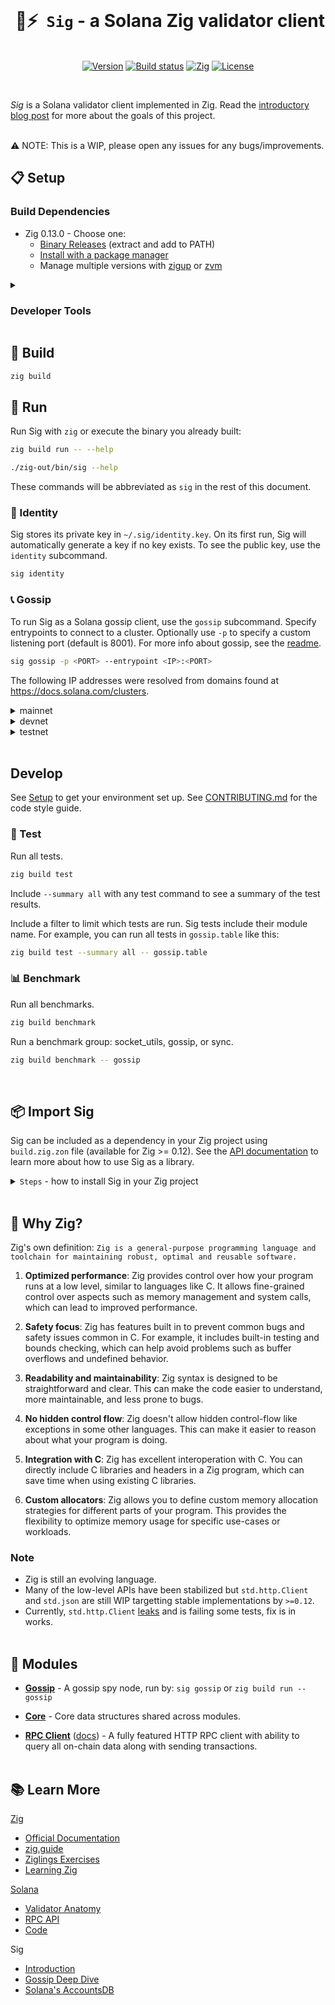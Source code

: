 <br/>

<p align="center">
  <h1 align="center">&nbsp;🤖⚡ &nbsp;<code>Sig</code> - a Solana Zig validator client</h1>
    <br/>
<div align="center">
  <a href="https://github.com/syndica/sig/releases/latest"><img alt="Version" src="https://img.shields.io/github/v/release/syndica/sig?include_prereleases&label=version"></a>
  <a href="https://github.com/syndica/sig/actions/workflows/check.yml"><img alt="Build status" src="https://img.shields.io/github/actions/workflow/status/syndica/sig/check.yml?branch=main" /></a>
  <a href="https://ziglang.org/download"><img alt="Zig" src="https://img.shields.io/badge/zig-0.13.0-green.svg"></a>
  <a href="https://github.com/syndica/sig/blob/main/LICENSE"><img alt="License" src="https://img.shields.io/badge/license-Apache_2.0-blue.svg"></a>
  </div>
</p>
<br/>

_Sig_ is a Solana validator client implemented in Zig. Read the [introductory blog post](https://blog.syndica.io/introducing-sig-by-syndica-an-rps-focused-solana-validator-client-written-in-zig/) for more about the goals of this project.
<br/>
<br/>

⚠️ NOTE: This is a WIP, please open any issues for any bugs/improvements.

## 📋 Setup

### Build Dependencies

- Zig 0.13.0 - Choose one:
  - [Binary Releases](https://ziglang.org/download/) (extract and add to PATH)
  - [Install with a package manager](https://github.com/ziglang/zig/wiki/Install-Zig-from-a-Package-Manager)
  - Manage multiple versions with [zigup](https://github.com/marler8997/zigup) or [zvm](https://www.zvm.app/)

<details><summary>

### Developer Tools</summary>

These tools are optional but recommended for a smooth development process.

- [Zig Language Server (ZLS) 0.13.0](https://github.com/zigtools/zls/wiki/Installation)
- [lldb](https://lldb.llvm.org/): [Zig CLI Debugging](https://devlog.hexops.com/2022/debugging-undefined-behavior/)
- [Zig Language](https://marketplace.visualstudio.com/items?itemName=ziglang.vscode-zig) VS Code extension
- [CodeLLDB](https://marketplace.visualstudio.com/items?itemName=vadimcn.vscode-lldb) VS Code extension

#### Visual Studio Code

If you use VS Code, you should install the [Zig Language](https://marketplace.visualstudio.com/items?itemName=ziglang.vscode-zig) extension. It can use your installed versions of Zig and ZLS, or it can download and manage its own internal versions.

You can use [CodeLLDB](https://marketplace.visualstudio.com/items?itemName=vadimcn.vscode-lldb) to debug Zig code with lldb in VS Code's debugging GUI. If you'd like to automatically build the project before running the debugger, you'll need a `zig build` task.

<details><summary>tasks.json</summary>

```yaml
{ ? // See https://go.microsoft.com/fwlink/?LinkId=733558
    // for the documentation about the tasks.json format
    "version"
  : "2.0.0", "tasks": [{ "label": "zig build", "type": "shell", "command": "zig", "args": ["build", "--summary", "all"], "options": { "cwd": "${workspaceRoot}" }, "presentation": { "echo": true, "reveal": "always", "focus": false, "panel": "shared", "showReuseMessage": true, "clear": false }, "problemMatcher": [], "group": { "kind": "build", "isDefault": true } }] }
```

</details>

To run the debugger, you need a run configuration. This launch.json includes an example for debugging gossip. Customize the args as desired.

<details><summary>launch.json</summary>

```json
{
  "version": "0.2.0",
  "configurations": [
    {
      "type": "lldb",
      "request": "launch",
      "name": "Debug Gossip Mainnet",
      "program": "${workspaceFolder}/zig-out/bin/sig",
      "args": [
        "gossip",
        "--entrypoint",
        "entrypoint.mainnet-beta.solana.com:8001",
        "--entrypoint",
        "entrypoint2.mainnet-beta.solana.com:8001",
        "--entrypoint",
        "entrypoint3.mainnet-beta.solana.com:8001",
        "--entrypoint",
        "entrypoint4.mainnet-beta.solana.com:8001",
        "--entrypoint",
        "entrypoint5.mainnet-beta.solana.com:8001"
      ],
      "cwd": "${workspaceFolder}",
      "preLaunchTask": "zig build"
    }
  ]
}
```

</details>

</details>

## 🔧 Build

```bash
zig build
```

## 🚀 Run

Run Sig with `zig` or execute the binary you already built:

```bash
zig build run -- --help
```

```bash
./zig-out/bin/sig --help
```

These commands will be abbreviated as `sig` in the rest of this document.

### 👤 Identity

Sig stores its private key in `~/.sig/identity.key`. On its first run, Sig will automatically generate a key if no key exists. To see the public key, use the `identity` subcommand.

```bash
sig identity
```

### 📞 Gossip

To run Sig as a Solana gossip client, use the `gossip` subcommand. Specify entrypoints to connect to a cluster. Optionally use `-p` to specify a custom listening port (default is 8001). For more info about gossip, see the [readme](src/gossip/readme.md).

```bash
sig gossip -p <PORT> --entrypoint <IP>:<PORT>
```

The following IP addresses were resolved from domains found at https://docs.solana.com/clusters.

<details><summary>mainnet</summary>

```bash
sig gossip --entrypoint entrypoint.mainnet-beta.solana.com:8001 \
    --entrypoint entrypoint2.mainnet-beta.solana.com:8001 \
    --entrypoint entrypoint3.mainnet-beta.solana.com:8001 \
    --entrypoint entrypoint4.mainnet-beta.solana.com:8001 \
    --entrypoint entrypoint5.mainnet-beta.solana.com:8001
```

</details>

<details><summary>devnet</summary>

```bash
sig gossip --entrypoint entrypoint.devnet.solana.com:8001 \
    --entrypoint entrypoint2.devnet.solana.com:8001 \
    --entrypoint entrypoint3.devnet.solana.com:8001 \
    --entrypoint entrypoint4.devnet.solana.com:8001 \
    --entrypoint entrypoint5.devnet.solana.com:8001
```

</details>

<details><summary>testnet</summary>

```bash
sig gossip --entrypoint entrypoint.testnet.solana.com:8001 \
    --entrypoint entrypoint2.testnet.solana.com:8001 \
    --entrypoint entrypoint3.testnet.solana.com:8001
```

</details><br>

## Develop

See [Setup](#-setup) to get your environment set up. See [CONTRIBUTING.md](docs/CONTRIBUTING.md) for the code style guide.

### 🧪 Test

Run all tests.

```bash
zig build test
```

Include `--summary all` with any test command to see a summary of the test results.

Include a filter to limit which tests are run. Sig tests include their module name. For example, you can run all tests in `gossip.table` like this:

```bash
zig build test --summary all -- gossip.table
```

### 📊 Benchmark

Run all benchmarks.

```bash
zig build benchmark
```

Run a benchmark group: socket_utils, gossip, or sync.

```bash
zig build benchmark -- gossip
```

<br>

## 📦 Import Sig

Sig can be included as a dependency in your Zig project using `build.zig.zon` file (available for Zig >= 0.12). See the [API documentation](docs/api.md) to learn more about how to use Sig as a library.

<details>
<summary><code>Steps</code> - how to install Sig in your Zig project</summary>

1. Declare Sig as a dependency in `build.zig.zon`:

   ```diff
   .{
       .name = "my-project",
       .version = "1.0.0",
       .dependencies = .{
   +       .sig = .{
   +           .url = "https://github.com/syndica/sig/archive/<COMMIT>.tar.gz",
   +       },
       },
   }
   ```

2. Expose Sig as a module in `build.zig`:

   ```diff
   const std = @import("std");

   pub fn build(b: *std.Build) void {
       const target = b.standardTargetOptions(.{});
       const optimize = b.standardOptimizeOption(.{});

   +   const opts = .{ .target = target, .optimize = optimize };
   +   const sig_module = b.dependency("sig", opts).module("sig");

       const exe = b.addExecutable(.{
           .name = "test",
           .root_source_file = .{ .path = "src/main.zig" },
           .target = target,
           .optimize = optimize,
       });
   +   exe.addModule("sig", sig_module);
       exe.install();

       ...
   }
   ```

3. Obtain Sig's package hash:

   ```
   $ zig build
   my-project/build.zig.zon:6:20: error: url field is missing corresponding hash field
           .url = "https://github.com/syndica/sig/archive/<COMMIT>.tar.gz",
                  ^~~~~~~~~~~~~~~~~~~~~~~~~~~~~~~~~~~~~~~~~~~~~~~~~~~~~~~~~~~~
   note: expected .hash = "<HASH>",
   ```

4. Update `build.zig.zon` with hash value:

   ```diff
   .{
       .name = "my-project",
       .version = "1.0.0",
       .dependencies = .{
           .sig = .{
               .url = "https://github.com/syndica/sig/archive/<COMMIT>.tar.gz",
   +           .hash = "<HASH>",
           },
       },
   }
   ```

      </details>
   <br>

## 🤔 Why Zig?

Zig's own definition: `Zig is a general-purpose programming language and toolchain for maintaining robust, optimal and reusable software.`

1. **Optimized performance**: Zig provides control over how your program runs at a low level, similar to languages like C. It allows fine-grained control over aspects such as memory management and system calls, which can lead to improved performance.

2. **Safety focus**: Zig has features built in to prevent common bugs and safety issues common in C. For example, it includes built-in testing and bounds checking, which can help avoid problems such as buffer overflows and undefined behavior.

3. **Readability and maintainability**: Zig syntax is designed to be straightforward and clear. This can make the code easier to understand, more maintainable, and less prone to bugs.

4. **No hidden control flow**: Zig doesn't allow hidden control-flow like exceptions in some other languages. This can make it easier to reason about what your program is doing.

5. **Integration with C**: Zig has excellent interoperation with C. You can directly include C libraries and headers in a Zig program, which can save time when using existing C libraries.

6. **Custom allocators**: Zig allows you to define custom memory allocation strategies for different parts of your program. This provides the flexibility to optimize memory usage for specific use-cases or workloads.

### Note

- Zig is still an evolving language.
- Many of the low-level APIs have been stabilized but `std.http.Client` and `std.json` are still WIP targetting stable implementations by `>=0.12`.
- Currently, `std.http.Client` [leaks](https://github.com/ziglang/zig/blob/447a30299073ce88b7b26d18d060a345beac5276/lib/std/http/Client.zig#L913) and is failing some tests, fix is in works.
  <br><br>

## 🧩 Modules

- **[Gossip](src/gossip)** - A gossip spy node, run by: `sig gossip` or `zig build run -- gossip`

- **[Core](src/core)** - Core data structures shared across modules.

- **[RPC Client](src/rpc)** ([docs](docs/api.md#rpcclient---api-reference)) - A fully featured HTTP RPC client with ability to query all on-chain data along with sending transactions.
  <br><br>

## 📚 Learn More

[Zig](https://ziglang.org/)

- [Official Documentation](https://ziglang.org/documentation/0.13.0/)
- [zig.guide](https://zig.guide/)
- [Ziglings Exercises](https://github.com/ratfactor/ziglings)
- [Learning Zig](https://www.openmymind.net/learning_zig/)

[Solana](https://solana.com/)

- [Validator Anatomy](https://docs.solana.com/validator/anatomy)
- [RPC API](https://docs.solana.com/api)
- [Code](https://github.com/solana-labs/solana)

Sig

- [Introduction](https://blog.syndica.io/introducing-sig-by-syndica-an-rps-focused-solana-validator-client-written-in-zig/)
- [Gossip Deep Dive](https://blog.syndica.io/sig-engineering-1-gossip-protocol/)
- [Solana's AccountsDB](https://blog.syndica.io/sig-engineering-part-3-solanas-accountsdb/)
